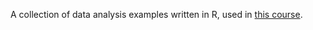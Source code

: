 A collection of data analysis examples written in R, used in [this course][aad].

[aad]: http://goo.gl/foVUYr
